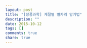 ```yaml
---
layout: post
title: "[장풍과학] 계절별 별자리 암기법"
description: ""
date: 2015-10-12
tags: []
comments: true
share: true
---
```





